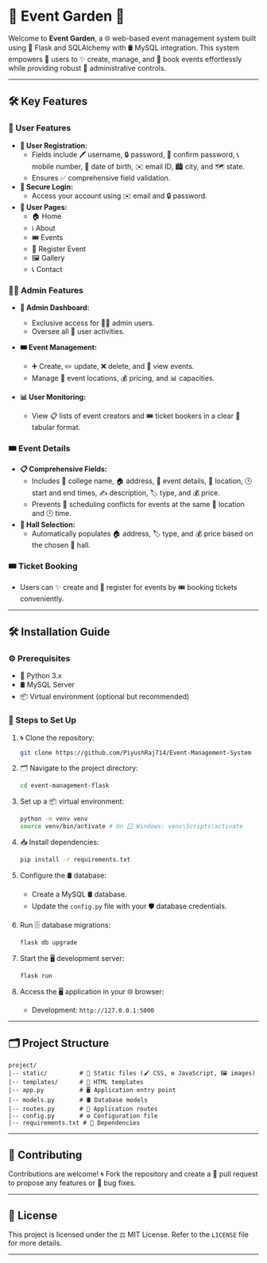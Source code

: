 # 🎉 Event Garden 🎉

Welcome to **Event Garden**, a 🌐 web-based event management system built using 🐍 Flask and SQLAlchemy with 🛢️ MySQL integration. This system empowers 👥 users to ✨ create, manage, and 📖 book events effortlessly while providing robust 🔧 administrative controls.

---

## 🛠️ Key Features

### 👥 User Features
- **👤 User Registration:**
  - Fields include 🖊️ username, 🔒 password, 🔁 confirm password, 📞 mobile number, 🎂 date of birth, ✉️ email ID, 🏙️ city, and 🗺️ state.
  - Ensures ✅ comprehensive field validation.
- **🔐 Secure Login:**
  - Access your account using ✉️ email and 🔒 password.
- **📄 User Pages:**
  - 🏠 Home
  - ℹ️ About
  - 🎟️ Events
  - 📝 Register Event
  - 🖼️ Gallery
  - 📞 Contact

### 👩‍💼 Admin Features
- **🔧 Admin Dashboard:**
  - Exclusive access for 🧑‍💼 admin users.
  - Oversee all 👥 user activities.
- **🎟️ Event Management:**
  - ➕ Create, ✏️ update, ❌ delete, and 👀 view events.
  - Manage 📍 event locations, 💰 pricing, and 📊 capacities.
    
- **📊 User Monitoring:**
  - View 📋 lists of event creators and 🎟️ ticket bookers in a clear 🧮 tabular format.

### 🎟️ Event Details
- **📋 Comprehensive Fields:**
  - Includes 🏫 college name, 🏠 address, 📝 event details, 📍 location, 🕒 start and end times, ✍️ description, 🏷️ type, and 💰 price.
  - Prevents 🚫 scheduling conflicts for events at the same 📍 location and 🕒 time.
- **🏢 Hall Selection:**
  - Automatically populates 🏠 address, 🏷️ type, and 💰 price based on the chosen 🏢 hall.

### 🎟️ Ticket Booking
- Users can ✨ create and 📝 register for events by 🎟️ booking tickets conveniently.

---

## 🛠️ Installation Guide

### ⚙️ Prerequisites
- 🐍 Python 3.x
- 🛢️ MySQL Server
- 📦 Virtual environment (optional but recommended)

### 📜 Steps to Set Up
1. 🌀 Clone the repository:
   ```bash
   git clone https://github.com/PiyushRaj714/Event-Management-System
   ```

2. 🗂️ Navigate to the project directory:
   ```bash
   cd event-management-flask
   ```

3. Set up a 📦 virtual environment:
   ```bash
   python -m venv venv
   source venv/bin/activate # On 🪟 Windows: venv\Scripts\activate
   ```

4. 📥 Install dependencies:
   ```bash
   pip install -r requirements.txt
   ```

5. Configure the 🛢️ database:
   - Create a MySQL 🛢️ database.
   - Update the `config.py` file with your 🛡️ database credentials.

6. Run 🗄️ database migrations:
   ```bash
   flask db upgrade
   ```

7. Start the 🖥️ development server:
   ```bash
   flask run
   ```

8. Access the 🖥️ application in your 🌐 browser:
   - Development: `http://127.0.0.1:5000`

---

## 🗂️ Project Structure
```
project/
|-- static/         # 📁 Static files (🖌️ CSS, ⚙️ JavaScript, 🖼️ images)
|-- templates/      # 📄 HTML templates
|-- app.py          # 🖥️ Application entry point
|-- models.py       # 🛢️ Database models
|-- routes.py       # 🔗 Application routes
|-- config.py       # ⚙️ Configuration file
|-- requirements.txt # 📜 Dependencies
```

---

## 🤝 Contributing
Contributions are welcome! 🌀 Fork the repository and create a 📨 pull request to propose any features or 🐞 bug fixes.

---

## 📜 License
This project is licensed under the ⚖️ MIT License. Refer to the `LICENSE` file for more details.


---
